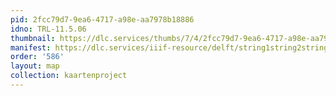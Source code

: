 ```yaml
---
pid: 2fcc79d7-9ea6-4717-a98e-aa7978b18886
idno: TRL-11.5.06
thumbnail: https://dlc.services/thumbs/7/4/2fcc79d7-9ea6-4717-a98e-aa7978b18886/full/400,339/0/default.jpg
manifest: https://dlc.services/iiif-resource/delft/string1string2string3/kaartenproject-2007/TRL-11.5.06
order: '586'
layout: map
collection: kaartenproject
---
```

